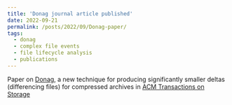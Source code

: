 ```yaml
---
title: 'Donag journal article published'
date: 2022-09-21
permalink: /posts/2022/09/Donag-paper/
tags:
  - donag
  - complex file events
  - file lifecycle analysis
  - publications
---
```


Paper on [Donag](https://doi.org/10.1145/3507919), a new technique for producing significantly smaller deltas (differencing files) for compressed archives in [ACM Transactions on Storage](https://dl.acm.org/journal/tos)